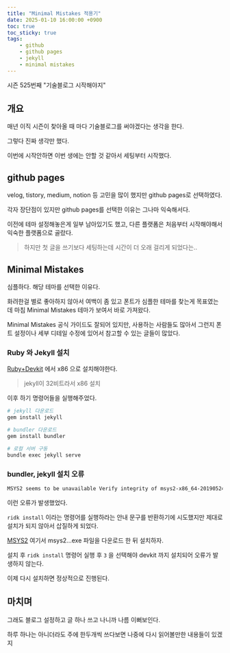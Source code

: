 ```yaml
---
title: "Minimal Mistakes 적용기"
date: 2025-01-10 16:00:00 +0900
toc: true
toc_sticky: true
tags:
    - github
    - github pages
    - jekyll
    - minimal mistakes
---
```


시즌 525번째 "기술블로그 시작해야지"

## 개요

매년 이직 시즌이 찾아올 때 마다 기술블로그를 써야겠다는 생각을 한다.

그렇다 진짜 생각만 했다.

이번에 시작안하면 이번 생에는 안할 것 같아서 세팅부터 시작했다.

## github pages

velog, tistory, medium, notion 등 고민을 많이 했지만 github pages로 선택하였다.

각자 장단점이 있지만 github pages를 선택한 이유는 그나마 익숙해서다.

이전에 테마 설정해놓은게 일부 남아있기도 했고, 다른 플랫폼은 처음부터 시작해야해서 익숙한 플랫폼으로 골랐다.

> 하지만 첫 글을 쓰기보다 세팅하는데 시간이 더 오래 걸리게 되었다는..

## Minimal Mistakes

심플하다. 해당 테마를 선택한 이유다.

화려한걸 별로 좋아하지 않아서 여백이 좀 있고 폰트가 심플한 테마를 찾는게 목표였는데 마침 Minimal Mistakes 테마가 보여서 바로 가져왔다.

Minimal Mistakes 공식 가이드도 잘되어 있지만, 사용하는 사람들도 많아서 그런지 폰트 설정이나 세부 디테일 수정에 있어서 참고할 수 있는 글들이 많았다.

### Ruby 와 Jekyll 설치

[Ruby+Devkit](https://rubyinstaller.org/downloads/) 에서 x86 으로 설치해야한다.
> jekyll이 32비트라서 x86 설치

이후 하기 명령어들을 실행해주었다.

```bash
# jekyll 다운로드
gem install jekyll

# bundler 다운로드
gem install bundler

# 로컬 서버 구동
bundle exec jekyll serve
```

### bundler, jekyll 설치 오류

```bash
MSYS2 seems to be unavailable Verify integrity of msys2-x86_64-20190524.exe ... 
```

이런 오류가 발생했었다.

`ridk install` 이라는 명령어를 실행하라는 안내 문구를 반환하기에 시도했지만 제대로 설치가 되지 않아서 삽질하게 되었다.

[MSYS2](https://www.msys2.org/) 여기서 msys2...exe 파일을 다운로드 한 뒤 설치하자.

설치 후 `ridk install` 명령어 실행 후 `3` 을 선택해야 devkit 까지 설치되어 오류가 발생하지 않는다.

이제 다시 설치하면 정상적으로 진행된다.

## 마치며

그래도 블로그 설정하고 글 하나 쓰고 나니까 나름 이뻐보인다.

하루 하나는 아니더라도 주에 한두개씩 쓰다보면 나중에 다시 읽어볼만한 내용들이 있겠지